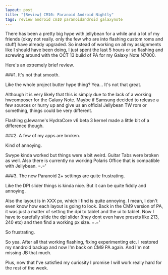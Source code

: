 ```yaml
---
layout: post
title: "[Review] CM10: Paranoid Android Nightly"
tags: review android cm10 paranoidandroid galaxynote
---
```


There has been a pretty big hype with jellybean for a while and a lot of my friends (okay not really. only the few who are into flashing custom roms and stuff) have already upgraded.
 So instead of working on all my assignments like I should have been doing, I just spent the last 5 hours or so flashing and screwing around with the OCT 13 build of PA for my Galaxy Note N7000.

Here's an extremely brief review.

###1. It's not that smooth.

Like the whole project butter hype thing? Yea... It's not that great.

Although it is very likely that this is simply due to the lack of a working hwcomposer for the Galaxy Note. Maybe if Samsung decided to release a few sources or hurry up and give us an official Jellybean TW rom or something, things could be very different.

 Flashing g.lewarne's HydraCore v6 beta 3 kernel made a little bit of a difference though.


###2. A few of my apps are broken.
 
Kind of annoying.

Swype kinda worked but things were a bit weird. Guitar Tabs were broken as well.
Also there is currently no working Polaris Office that is compatible with Jellybean. =.='


###3. The new Paranoid 2+ settings are quite frustrating.

Like the DPI slider things is kinda nice. But it can be quite fiddly and annoying.

Also the layout is in XXX px, which I find is quite annoying. I mean, I don't even know how each layout is going to look. Back in the CM9 version of PA, it was just a matter of setting the dpi to tablet and the ui to tablet.
 Now I have to carefully slide the dpi slider (they dont even have presets like 213, 240 etc) and then find a working px size. =.='

So frustrating.

So yea.
 After all that working flashing, fixing experimenting etc. I restored my nandroid backup and now I'm back on CM9 PA again.
 And I'm not missing JB that much.

Plus, now that I've satisfied my curiosity I promise I will work really hard for the rest of the week.
